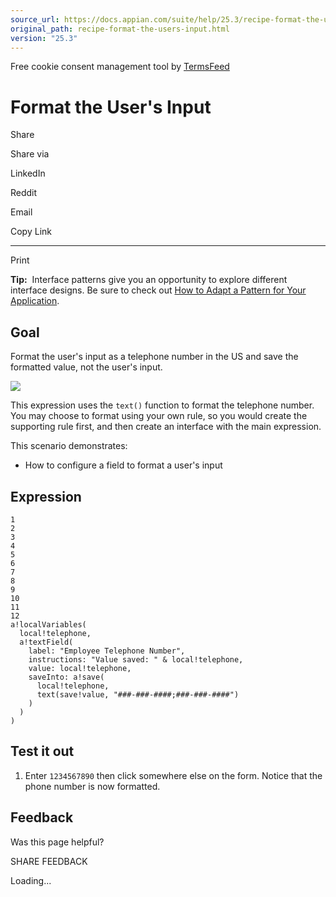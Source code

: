 ```yaml
---
source_url: https://docs.appian.com/suite/help/25.3/recipe-format-the-users-input.html
original_path: recipe-format-the-users-input.html
version: "25.3"
---
```


Free cookie consent management tool by [TermsFeed](https://www.termsfeed.com/)

# Format the User's Input

Share

Share via

LinkedIn

Reddit

Email

Copy Link

* * *

Print

**Tip:**  Interface patterns give you an opportunity to explore different interface designs. Be sure to check out [How to Adapt a Pattern for Your Application](Adapt_a_SAIL_Recipe_to_Work_with_My_Applications.html).

## Goal

Format the user's input as a telephone number in the US and save the formatted value, not the user's input.

![](images/SAIL_Recipe_Format_Users_Input.png)

This expression uses the `text()` function to format the telephone number. You may choose to format using your own rule, so you would create the supporting rule first, and then create an interface with the main expression.

This scenario demonstrates:

-   How to configure a field to format a user's input

## Expression

```
1
2
3
4
5
6
7
8
9
10
11
12
a!localVariables(
  local!telephone,
  a!textField(
    label: "Employee Telephone Number",
    instructions: "Value saved: " & local!telephone,
    value: local!telephone,
    saveInto: a!save(
      local!telephone,
      text(save!value, "###-###-####;###-###-####")
    )
  )
)
```

## Test it out

1.  Enter `1234567890` then click somewhere else on the form. Notice that the phone number is now formatted.

## Feedback

Was this page helpful?

SHARE FEEDBACK

Loading...